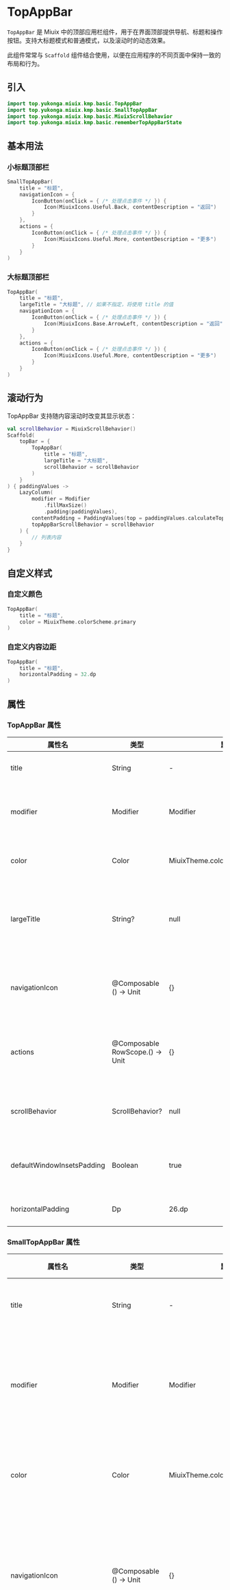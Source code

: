 # TopAppBar

`TopAppBar` 是 Miuix 中的顶部应用栏组件，用于在界面顶部提供导航、标题和操作按钮。支持大标题模式和普通模式，以及滚动时的动态效果。

此组件常常与 `Scaffold` 组件结合使用，以便在应用程序的不同页面中保持一致的布局和行为。

## 引入

```kotlin
import top.yukonga.miuix.kmp.basic.TopAppBar
import top.yukonga.miuix.kmp.basic.SmallTopAppBar
import top.yukonga.miuix.kmp.basic.MiuixScrollBehavior
import top.yukonga.miuix.kmp.basic.rememberTopAppBarState
```

## 基本用法

### 小标题顶部栏

```kotlin
SmallTopAppBar(
    title = "标题",
    navigationIcon = {
        IconButton(onClick = { /* 处理点击事件 */ }) {
            Icon(MiuixIcons.Useful.Back, contentDescription = "返回")
        }
    },
    actions = {
        IconButton(onClick = { /* 处理点击事件 */ }) {
            Icon(MiuixIcons.Useful.More, contentDescription = "更多")
        }
    }
)
```

### 大标题顶部栏

```kotlin
TopAppBar(
    title = "标题",
    largeTitle = "大标题", // 如果不指定，将使用 title 的值
    navigationIcon = {
        IconButton(onClick = { /* 处理点击事件 */ }) {
            Icon(MiuixIcons.Base.ArrowLeft, contentDescription = "返回")
        }
    },
    actions = {
        IconButton(onClick = { /* 处理点击事件 */ }) {
            Icon(MiuixIcons.Useful.More, contentDescription = "更多")
        }
    }
)
```

## 滚动行为

TopAppBar 支持随内容滚动时改变其显示状态：

```kotlin
val scrollBehavior = MiuixScrollBehavior()
Scaffold(
    topBar = {
        TopAppBar(
            title = "标题",
            largeTitle = "大标题",
            scrollBehavior = scrollBehavior
        )
    }
) { paddingValues ->
    LazyColumn(
        modifier = Modifier
            .fillMaxSize()
            .padding(paddingValues),
        contentPadding = PaddingValues(top = paddingValues.calculateTopPadding()),
        topAppBarScrollBehavior = scrollBehavior
    ) {
        // 列表内容
    }
}
```

## 自定义样式

### 自定义颜色

```kotlin
TopAppBar(
    title = "标题",
    color = MiuixTheme.colorScheme.primary
)
```

### 自定义内容边距

```kotlin
TopAppBar(
    title = "标题",
    horizontalPadding = 32.dp
)
```

## 属性

### TopAppBar 属性

| 属性名                     | 类型                            | 默认值                            | 说明                           |
| -------------------------- | ------------------------------- | --------------------------------- | ------------------------------ |
| title                      | String                          | -                                 | 顶部栏标题                     |
| modifier                   | Modifier                        | Modifier                          | 应用于顶部栏的修饰符           |
| color                      | Color                           | MiuixTheme.colorScheme.background | 顶部栏背景颜色                 |
| largeTitle                 | String?                         | null                              | 大标题文本，不指定时使用 title |
| navigationIcon             | @Composable () -> Unit          | {}                                | 导航图标区域的可组合函数       |
| actions                    | @Composable RowScope.() -> Unit | {}                                | 操作按钮区域的可组合函数       |
| scrollBehavior             | ScrollBehavior?                 | null                              | 控制顶部栏滚动行为             |
| defaultWindowInsetsPadding | Boolean                         | true                              | 是否应用默认窗口边距           |
| horizontalPadding          | Dp                              | 26.dp                             | 水平内容边距                   |

### SmallTopAppBar 属性

| 属性名                     | 类型                            | 默认值                            | 说明                     |
| -------------------------- | ------------------------------- | --------------------------------- | ------------------------ |
| title                      | String                          | -                                 | 顶部栏标题               |
| modifier                   | Modifier                        | Modifier                          | 应用于顶部栏的修饰符     |
| color                      | Color                           | MiuixTheme.colorScheme.background | 顶部栏背景颜色           |
| navigationIcon             | @Composable () -> Unit          | {}                                | 导航图标区域的可组合函数 |
| actions                    | @Composable RowScope.() -> Unit | {}                                | 操作按钮区域的可组合函数 |
| scrollBehavior             | ScrollBehavior?                 | null                              | 控制顶部栏滚动行为       |
| defaultWindowInsetsPadding | Boolean                         | true                              | 是否应用默认窗口边距     |
| horizontalPadding          | Dp                              | 26.dp                             | 水平内容边距             |

### ScrollBehavior

MiuixScrollBehavior 是用于控制顶部栏滚动行为的配置对象。

#### rememberTopAppBarState

用于创建和记住 TopAppBarState：

```kotlin
val scrollBehavior = MiuixScrollBehavior(
    state = rememberTopAppBarState(),
    snapAnimationSpec = spring(stiffness = 3000f),
    canScroll = { true }
)
```

| 参数名             | 类型                        | 默认值                     | 说明                       |
| ------------------ | --------------------------- | -------------------------- | -------------------------- |
| state              | TopAppBarState              | rememberTopAppBarState()   | 控制滚动状态的状态对象     |
| canScroll          | () -> Boolean               | { true }                   | 控制是否允许滚动的回调     |
| snapAnimationSpec  | AnimationSpec\<Float>?      | spring(stiffness = 3000f)  | 定义顶部栏滚动后的吸附动画 |
| flingAnimationSpec | DecayAnimationSpec\<Float>? | rememberSplineBasedDecay() | 定义顶部栏滑动的衰减动画   |
